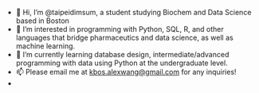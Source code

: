 - 👋 Hi, I’m @taipeidimsum, a student studying Biochem and Data Science based in Boston
- 👀 I’m interested in programming with Python, SQL, R, and other languages that bridge pharmaceutics and data science, as well as machine learning.
- 🌱 I’m currently learning database design, intermediate/advanced programming with data using Python at the undergraduate level.
- 📫 Please email me at kbos.alexwang@gmail.com for any inquiries!
- 
<!---
taipeidimsum/taipeidimsum is a ✨ special ✨ repository because its `README.md` (this file) appears on your GitHub profile.
You can click the Preview link to take a look at your changes.
--->
